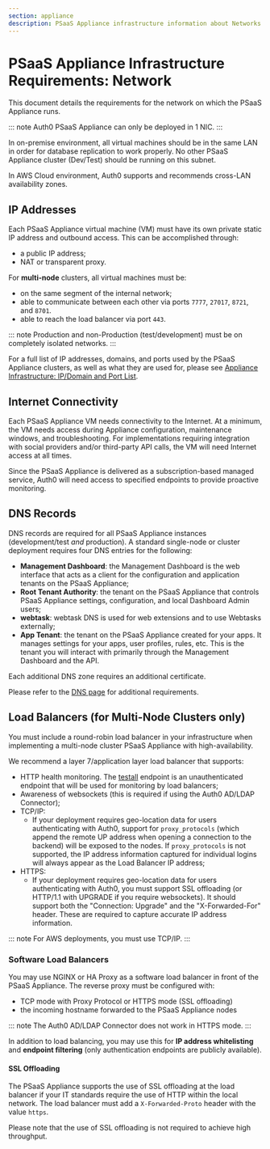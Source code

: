 ```yaml
---
section: appliance
description: PSaaS Appliance infrastructure information about Networks
---
```


# PSaaS Appliance Infrastructure Requirements: Network

This document details the requirements for the network on which the PSaaS Appliance runs.

::: note
Auth0 PSaaS Appliance can only be deployed in 1 NIC.
:::

In on-premise environment, all virtual machines should be in the same LAN in order for database replication to work properly. No other PSaaS Appliance cluster (Dev/Test) should be running on this subnet.

In AWS Cloud environment, Auth0 supports and recommends cross-LAN availability zones.

## IP Addresses

Each PSaaS Appliance virtual machine (VM) must have its own private static IP address and outbound access. This can be accomplished through:

* a public IP address;
* NAT or transparent proxy.

For **multi-node** clusters, all virtual machines must be:
* on the same segment of the internal network;
* able to communicate between each other via ports `7777`, `27017`, `8721`, and `8701`.
* able to reach the load balancer via port `443`.

::: note
  Production and non-Production (test/development) must be on completely isolated networks.
:::

For a full list of IP addresses, domains, and ports used by the PSaaS Appliance clusters, as well as what they are used for, please see [Appliance Infrastructure: IP/Domain and Port List](/appliance/infrastructure/ip-domain-port-list).


## Internet Connectivity

Each PSaaS Appliance VM needs connectivity to the Internet. At a minimum, the VM needs access during Appliance configuration, maintenance windows, and troubleshooting. For implementations requiring integration with social providers and/or third-party API calls, the VM will need Internet access at all times.

Since the PSaaS Appliance is delivered as a subscription-based managed service, Auth0 will need access to specified endpoints to provide proactive monitoring.

## DNS Records

DNS records are required for all PSaaS Appliance instances (development/test *and* production). A standard single-node or cluster deployment requires four DNS entries for the following:

* **Management Dashboard**: the Management Dashboard is the web interface that acts as a client for the configuration and application tenants on the PSaaS Appliance;
* **Root Tenant Authority**: the tenant on the PSaaS Appliance that controls PSaaS Appliance settings, configuration, and local Dashboard Admin users;
* **webtask**: webtask DNS is used for web extensions and to use Webtasks externally;
* **App Tenant**: the tenant on the PSaaS Appliance created for your apps. It manages settings for your apps, user profiles, rules, etc. This is the tenant you will interact with primarily through the Management Dashboard and the API.

Each additional DNS zone requires an additional certificate.

Please refer to the [DNS page](/appliance/infrastructure/dns) for additional requirements.

## Load Balancers (for Multi-Node Clusters only)

You must include a round-robin load balancer in your infrastructure when implementing a multi-node cluster PSaaS Appliance with high-availability.

We recommend a layer 7/application layer load balancer that supports:

* HTTP health monitoring. The [testall](/appliance/monitoring/testall) endpoint is an unauthenticated endpoint that will be used for monitoring by load balancers;
* Awareness of websockets (this is required if using the Auth0 AD/LDAP Connector);
* TCP/IP:
    * If your deployment requires geo-location data for users authenticating with Auth0, support for `proxy_protocols` (which append the remote UP address when opening a connection to the backend) will be exposed to the nodes. If `proxy_protocols` is not supported, the IP address information captured for individual logins will always appear as the Load Balancer IP address;
* HTTPS:
    * If your deployment requires geo-location data for users authenticating with Auth0, you must support SSL offloading (or HTTP/1.1 with UPGRADE if you require websockets). It should support both the "Connection: Upgrade" and the "X-Forwarded-For" header. These are required to capture accurate IP address information.

::: note
  For AWS deployments, you must use TCP/IP.
:::

### Software Load Balancers

You may use NGINX or HA Proxy as a software load balancer in front of the PSaaS Appliance. The reverse proxy must be configured with:

* TCP mode with Proxy Protocol or HTTPS mode (SSL offloading)
* the incoming hostname forwarded to the PSaaS Appliance nodes

::: note
  The Auth0 AD/LDAP Connector does not work in HTTPS mode.
:::

In addition to load balancing, you may use this for **IP address whitelisting** and **endpoint filtering** (only authentication endpoints are publicly available).

#### SSL Offloading

The PSaaS Appliance supports the use of SSL offloading at the load balancer if your IT standards require the use of HTTP within the local network. The load balancer must add a `X-Forwarded-Proto` header with the value `https`.

Please note that the use of SSL offloading is not required to achieve high throughput.
